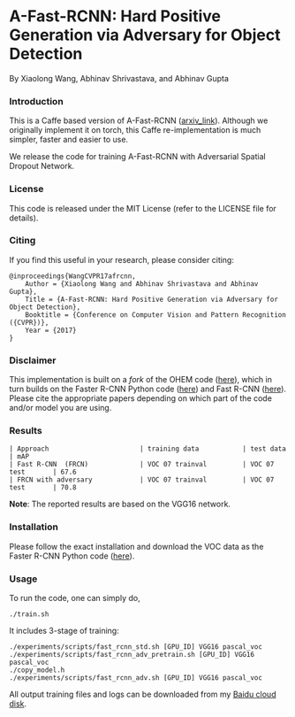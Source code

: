 # A-Fast-RCNN: Hard Positive Generation via Adversary for Object Detection
By Xiaolong Wang, Abhinav Shrivastava, and Abhinav Gupta

### Introduction

This is a Caffe based version of A-Fast-RCNN ([arxiv_link](https://arxiv.org/pdf/1704.03414.pdf)). Although we originally implement it on torch, this Caffe re-implementation is much simpler, faster and easier to use.

We release the code for training A-Fast-RCNN with Adversarial Spatial Dropout Network.


### License

This code is released under the MIT License (refer to the LICENSE file for details).

### Citing

If you find this useful in your research, please consider citing:

    @inproceedings{WangCVPR17afrcnn,
        Author = {Xiaolong Wang and Abhinav Shrivastava and Abhinav Gupta},
        Title = {A-Fast-RCNN: Hard Positive Generation via Adversary for Object Detection},
        Booktitle = {Conference on Computer Vision and Pattern Recognition ({CVPR})},
        Year = {2017}
    }

### Disclaimer

This implementation is built on a *fork* of the OHEM code ([here](https://github.com/abhi2610/ohem)), which in turn builds on the Faster R-CNN Python code ([here](https://github.com/rbgirshick/py-faster-rcnn)) and Fast R-CNN ([here](https://github.com/rbgirshick/fast-rcnn)). Please cite the appropriate papers depending on which part of the code and/or model you are using.

### Results
    | Approach                       | training data           | test data         | mAP
    | Fast R-CNN  (FRCN)             | VOC 07 trainval         | VOC 07 test       | 67.6
    | FRCN with adversary            | VOC 07 trainval         | VOC 07 test       | 70.8

**Note**: The reported results are based on the VGG16 network.



### Installation

Please follow the exact installation and download the VOC data as the Faster R-CNN Python code ([here](https://github.com/rbgirshick/py-faster-rcnn)).

### Usage

To run the code, one can simply do,
```Shell
./train.sh
```

It includes 3-stage of training:

```Shell
./experiments/scripts/fast_rcnn_std.sh [GPU_ID] VGG16 pascal_voc
./experiments/scripts/fast_rcnn_adv_pretrain.sh [GPU_ID] VGG16 pascal_voc
./copy_model.h
./experiments/scripts/fast_rcnn_adv.sh [GPU_ID] VGG16 pascal_voc
```
All output training files and logs can be downloaded from my [Baidu cloud disk](https://pan.baidu.com/s/1nvac2Jv).
